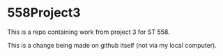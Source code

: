 # 558Project3

This is a repo containing work from project 3 for ST 558. 

This is a change being made on github itself (not via my local computer).
